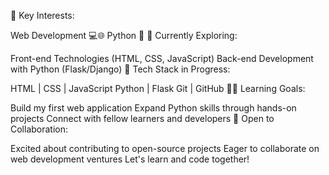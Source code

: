 🚀 Key Interests:

Web Development 💻🌐
Python 🐍
🌱 Currently Exploring:

Front-end Technologies (HTML, CSS, JavaScript)
Back-end Development with Python (Flask/Django)
🔧 Tech Stack in Progress:

HTML | CSS | JavaScript
Python | Flask
Git | GitHub
👨‍💻 Learning Goals:

Build my first web application
Expand Python skills through hands-on projects
Connect with fellow learners and developers
🤝 Open to Collaboration:

Excited about contributing to open-source projects
Eager to collaborate on web development ventures
Let's learn and code together!

